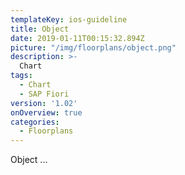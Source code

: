 ```yaml
---
templateKey: ios-guideline
title: Object
date: 2019-01-11T00:15:32.894Z
picture: "/img/floorplans/object.png"
description: >-
  Chart
tags:
  - Chart
  - SAP Fiori
version: '1.02'
onOverview: true
categories:
  - Floorplans
---
```




Object ...

